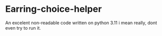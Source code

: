 # Earring-choice-helper
An excelent non-readable code written on python 3.11
i mean really, dont even try to run it.
